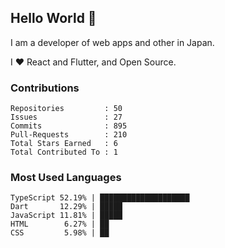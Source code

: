 ## Hello World 👋

I am a developer of web apps and other in Japan.

I ❤️ React and Flutter, and Open Source.

### Contributions

<!-- contributions start -->

    Repositories         : 50
    Issues               : 27
    Commits              : 895
    Pull-Requests        : 210
    Total Stars Earned   : 6
    Total Contributed To : 1

<!-- contributions end -->

### Most Used Languages

<!-- most-used-languages start -->

    TypeScript 52.19% | ████████████████████
    Dart       12.29% | █████
    JavaScript 11.81% | █████
    HTML        6.27% | ██
    CSS         5.98% | ██

<!-- most-used-languages end -->
